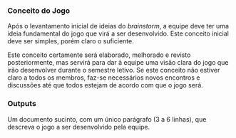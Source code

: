 ### Conceito do Jogo

Após o levantamento inicial de ideias do _brainstorm_, a equipe deve
ter uma ideia fundamental do jogo que virá a ser desenvolvido. Este conceito
inicial deve ser simples, porém claro o suficiente.

Este conceito certamente será elaborado, melhorado e revisto posteriormente,
mas servirá para dar à equipe uma visão clara do jogo que irão desenvolver
durante o semestre letivo. Se este conceito não estiver claro a todos os
membros, faz-se necessários novos encontros e discussões até que todos estejam
de acordo com que o jogo será.

### Outputs

Um documento sucinto, com um único parágrafo (3 a 6 linhas), que descreva o 
jogo a ser desenvolvido pela equipe.
